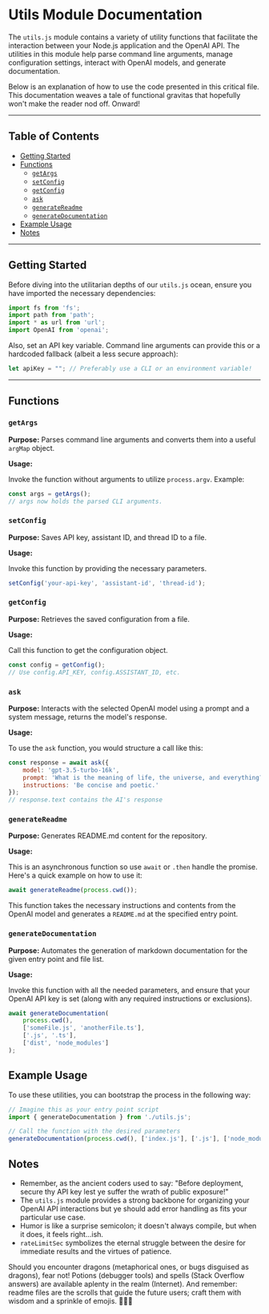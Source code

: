 # Utils Module Documentation

The `utils.js` module contains a variety of utility functions that facilitate the interaction between your Node.js application and the OpenAI API. The utilities in this module help parse command line arguments, manage configuration settings, interact with OpenAI models, and generate documentation.

Below is an explanation of how to use the code presented in this critical file. This documentation weaves a tale of functional gravitas that hopefully won't make the reader nod off. Onward!

---

## Table of Contents

- [Getting Started](#getting-started)
- [Functions](#functions)
  - [`getArgs`](#getargs)
  - [`setConfig`](#setconfig)
  - [`getConfig`](#getconfig)
  - [`ask`](#ask)
  - [`generateReadme`](#generatereadme)
  - [`generateDocumentation`](#generatedocumentation)
- [Example Usage](#example-usage)
- [Notes](#notes)

---

## Getting Started

Before diving into the utilitarian depths of our `utils.js` ocean, ensure you have imported the necessary dependencies:
```javascript
import fs from 'fs';
import path from 'path';
import * as url from 'url';
import OpenAI from 'openai';
```

Also, set an API key variable. Command line arguments can provide this or a hardcoded fallback (albeit a less secure approach):

```javascript
let apiKey = ""; // Preferably use a CLI or an environment variable!
```

---

## Functions

### `getArgs`

**Purpose:** Parses command line arguments and converts them into a useful `argMap` object.

**Usage:**

Invoke the function without arguments to utilize `process.argv`. Example:
```javascript
const args = getArgs();
// args now holds the parsed CLI arguments.
```

### `setConfig`

**Purpose:** Saves API key, assistant ID, and thread ID to a file.

**Usage:**

Invoke this function by providing the necessary parameters.
```javascript
setConfig('your-api-key', 'assistant-id', 'thread-id');
```

### `getConfig`

**Purpose:** Retrieves the saved configuration from a file.

**Usage:**

Call this function to get the configuration object.
```javascript
const config = getConfig();
// Use config.API_KEY, config.ASSISTANT_ID, etc.
```

### `ask`

**Purpose:** Interacts with the selected OpenAI model using a prompt and a system message, returns the model's response.

**Usage:**

To use the `ask` function, you would structure a call like this:
```javascript
const response = await ask({
    model: 'gpt-3.5-turbo-16k',
    prompt: 'What is the meaning of life, the universe, and everything?',
    instructions: 'Be concise and poetic.'
});
// response.text contains the AI's response
```

### `generateReadme`

**Purpose:** Generates README.md content for the repository.

**Usage:**

This is an asynchronous function so use `await` or `.then` handle the promise. Here's a quick example on how to use it:
```javascript
await generateReadme(process.cwd());
```

This function takes the necessary instructions and contents from the OpenAI model and generates a `README.md` at the specified entry point.

### `generateDocumentation`

**Purpose:** Automates the generation of markdown documentation for the given entry point and file list.

**Usage:**

Invoke this function with all the needed parameters, and ensure that your OpenAI API key is set (along with any required instructions or exclusions).

```javascript
await generateDocumentation(
    process.cwd(), 
    ['someFile.js', 'anotherFile.ts'], 
    ['.js', '.ts'], 
    ['dist', 'node_modules']
);
```

## Example Usage

To use these utilities, you can bootstrap the process in the following way:

```javascript
// Imagine this as your entry point script
import { generateDocumentation } from './utils.js';

// Call the function with the desired parameters
generateDocumentation(process.cwd(), ['index.js'], ['.js'], ['node_modules']);
```

## Notes

- Remember, as the ancient coders used to say: "Before deployment, secure thy API key lest ye suffer the wrath of public exposure!"
- The `utils.js` module provides a strong backbone for organizing your OpenAI API interactions but ye should add error handling as fits your particular use case.
- Humor is like a surprise semicolon; it doesn't always compile, but when it does, it feels right...ish.
- `rateLimitSec` symbolizes the eternal struggle between the desire for immediate results and the virtues of patience.

Should you encounter dragons (metaphorical ones, or bugs disguised as dragons), fear not! Potions (debugger tools) and spells (Stack Overflow answers) are available aplenty in the realm (Internet). And remember: readme files are the scrolls that guide the future users; craft them with wisdom and a sprinkle of emojis. 🧙‍♂️✨